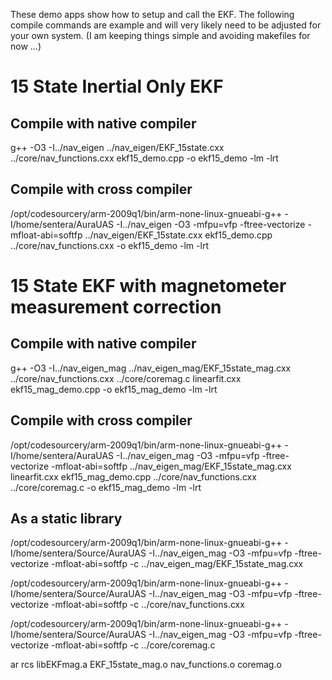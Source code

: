 These demo apps show how to setup and call the EKF.  The following
compile commands are example and will very likely need to be adjusted
for your own system.  (I am keeping things simple and avoiding
makefiles for now ...)


# 15 State Inertial Only EKF

## Compile with native compiler

g++ -O3 -I../nav_eigen ../nav_eigen/EKF_15state.cxx ../core/nav_functions.cxx ekf15_demo.cpp -o ekf15_demo -lm -lrt


## Compile with cross compiler

/opt/codesourcery/arm-2009q1/bin/arm-none-linux-gnueabi-g++ -I/home/sentera/AuraUAS -I../nav_eigen -O3 -mfpu=vfp -ftree-vectorize -mfloat-abi=softfp ../nav_eigen/EKF_15state.cxx ekf15_demo.cpp ../core/nav_functions.cxx -o ekf15_demo -lm -lrt


# 15 State EKF with magnetometer measurement correction

## Compile with native compiler

g++ -O3 -I../nav_eigen_mag ../nav_eigen_mag/EKF_15state_mag.cxx ../core/nav_functions.cxx ../core/coremag.c linearfit.cxx ekf15_mag_demo.cpp -o ekf15_mag_demo -lm -lrt


## Compile with cross compiler

/opt/codesourcery/arm-2009q1/bin/arm-none-linux-gnueabi-g++ -I/home/sentera/AuraUAS -I../nav_eigen_mag -O3 -mfpu=vfp -ftree-vectorize -mfloat-abi=softfp ../nav_eigen_mag/EKF_15state_mag.cxx linearfit.cxx ekf15_mag_demo.cpp ../core/nav_functions.cxx ../core/coremag.c -o ekf15_mag_demo -lm -lrt


## As a static library

/opt/codesourcery/arm-2009q1/bin/arm-none-linux-gnueabi-g++ -I/home/sentera/Source/AuraUAS -I../nav_eigen_mag -O3 -mfpu=vfp -ftree-vectorize -mfloat-abi=softfp -c ../nav_eigen_mag/EKF_15state_mag.cxx

/opt/codesourcery/arm-2009q1/bin/arm-none-linux-gnueabi-g++ -I/home/sentera/Source/AuraUAS -I../nav_eigen_mag -O3 -mfpu=vfp -ftree-vectorize -mfloat-abi=softfp -c ../core/nav_functions.cxx

/opt/codesourcery/arm-2009q1/bin/arm-none-linux-gnueabi-g++ -I/home/sentera/Source/AuraUAS -I../nav_eigen_mag -O3 -mfpu=vfp -ftree-vectorize -mfloat-abi=softfp -c ../core/coremag.c 

ar rcs libEKFmag.a EKF_15state_mag.o nav_functions.o coremag.o 

